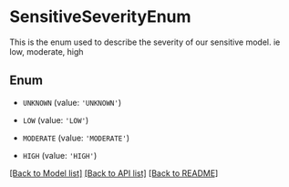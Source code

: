 # SensitiveSeverityEnum

This is the enum used to describe the severity of our sensitive model. ie low, moderate, high

## Enum

* `UNKNOWN` (value: `'UNKNOWN'`)

* `LOW` (value: `'LOW'`)

* `MODERATE` (value: `'MODERATE'`)

* `HIGH` (value: `'HIGH'`)

[[Back to Model list]](../README.md#documentation-for-models) [[Back to API list]](../README.md#documentation-for-api-endpoints) [[Back to README]](../README.md)


